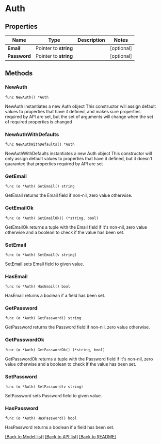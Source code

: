 # Auth

## Properties

Name | Type | Description | Notes
------------ | ------------- | ------------- | -------------
**Email** | Pointer to **string** |  | [optional] 
**Password** | Pointer to **string** |  | [optional] 

## Methods

### NewAuth

`func NewAuth() *Auth`

NewAuth instantiates a new Auth object
This constructor will assign default values to properties that have it defined,
and makes sure properties required by API are set, but the set of arguments
will change when the set of required properties is changed

### NewAuthWithDefaults

`func NewAuthWithDefaults() *Auth`

NewAuthWithDefaults instantiates a new Auth object
This constructor will only assign default values to properties that have it defined,
but it doesn't guarantee that properties required by API are set

### GetEmail

`func (o *Auth) GetEmail() string`

GetEmail returns the Email field if non-nil, zero value otherwise.

### GetEmailOk

`func (o *Auth) GetEmailOk() (*string, bool)`

GetEmailOk returns a tuple with the Email field if it's non-nil, zero value otherwise
and a boolean to check if the value has been set.

### SetEmail

`func (o *Auth) SetEmail(v string)`

SetEmail sets Email field to given value.

### HasEmail

`func (o *Auth) HasEmail() bool`

HasEmail returns a boolean if a field has been set.

### GetPassword

`func (o *Auth) GetPassword() string`

GetPassword returns the Password field if non-nil, zero value otherwise.

### GetPasswordOk

`func (o *Auth) GetPasswordOk() (*string, bool)`

GetPasswordOk returns a tuple with the Password field if it's non-nil, zero value otherwise
and a boolean to check if the value has been set.

### SetPassword

`func (o *Auth) SetPassword(v string)`

SetPassword sets Password field to given value.

### HasPassword

`func (o *Auth) HasPassword() bool`

HasPassword returns a boolean if a field has been set.


[[Back to Model list]](../README.md#documentation-for-models) [[Back to API list]](../README.md#documentation-for-api-endpoints) [[Back to README]](../README.md)


